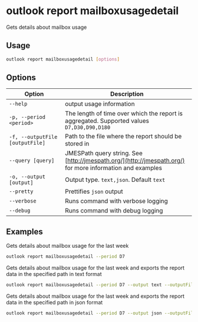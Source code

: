 # outlook report mailboxusagedetail

Gets details about mailbox usage

## Usage

```sh
outlook report mailboxusagedetail [options]
```

## Options

Option|Description
------|-----------
`--help`|output usage information
`-p, --period <period>`|The length of time over which the report is aggregated. Supported values `D7,D30,D90,D180`
`-f, --outputFile [outputFile]`|Path to the file where the report should be stored in
`--query [query]`|JMESPath query string. See [http://jmespath.org/](http://jmespath.org/) for more information and examples
`-o, --output [output]`|Output type. `text,json`. Default `text`
`--pretty`|Prettifies `json` output
`--verbose`|Runs command with verbose logging
`--debug`|Runs command with debug logging

## Examples

Gets details about mailbox usage for the last week

```sh
outlook report mailboxusagedetail --period D7
```

Gets details about mailbox usage for the last week and exports the report data in the specified path in text format

```sh
outlook report mailboxusagedetail --period D7 --output text --outputFile mailboxusagedetail.txt
```

Gets details about mailbox usage for the last week and exports the report data in the specified path in json format

```sh
outlook report mailboxusagedetail --period D7 --output json --outputFile mailboxusagedetail.json
```
